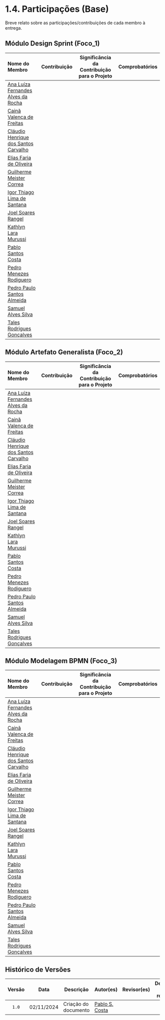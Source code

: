 # 1.4. Participações (Base)

Breve relato sobre as participações/contribuições de cada membro à entrega. 

## Módulo Design Sprint (Foco_1)

<!--
|Nome do Membro | Contribuição | Significância da Contribuição para o Projeto (Excelente/Boa/Regular/Ruim/Nula) | Comprobatórios Claros (com link)

EXEMPLO:
| Fulano  |  1. Participação nas Etapas da Design Sprint elaborando artefatos | Boa | Registro nos Versionamentos do Documento de Design Sprint, conforme (link)

TODOS DEVEM PARTICIPAR, MOSTRANDO SEUS PONTOS DE VISTA E COMO COLABORARAM NESSA ETAPA DA ENTREGA COM COMPROBATÓRIOS.
-->

|Nome do Membro | Contribuição | Significância da Contribuição para o Projeto | Comprobatórios |
| :--- | --- | :---: | --- |
| [Ana Luíza Fernandes Alves da Rocha][AnaGH] |  |  |  |
| [Cainã Valença de Freitas][CainaGH] |  |  |  |
| [Cláudio Henrique dos Santos Carvalho][ClaudioGH] |  |  |  |
| [Elias Faria de Oliveira][EliasGH] |  |  |  |
| [Guilherme Meister Correa][GuilhermeGH] |  |  |  |
| [Igor Thiago Lima de Santana][IgorGH] |  |  |  |
| [Joel Soares Rangel][JoelGH] |  |  |  |
| [Kathlyn Lara Murussi][KathlynGH] |  |  |  |
| [Pablo Santos Costa][PabloGH] |  |  |  |
| [Pedro Menezes Rodiguero][PedroRGH] |  |  |  |
| [Pedro Paulo Santos Almeida][PedroPGH] |  |  |  |
| [Samuel Alves Silva][SamuelGH] |  |  |  |
| [Tales Rodrigues Gonçalves][TalesGH] |  |  |  |

## Módulo Artefato Generalista (Foco_2)

<!--
|Nome do Membro | Contribuição | Significância da Contribuição para o Projeto (Excelente/Boa/Regular/Ruim/Nula) | Comprobatórios Claros (com link)

EXEMPLO:
| Fulano  |  1. Elaboração do Artefato 5W2H | EXCELENTE | Registro nos Versionamentos do Documento do 5W2H, conforme (link) e Commits (links)

TODOS DEVEM PARTICIPAR, MOSTRANDO SEUS PONTOS DE VISTA E COMO COLABORARAM NESSA ETAPA DA ENTREGA COM COMPROBATÓRIOS.
-->

|Nome do Membro | Contribuição | Significância da Contribuição para o Projeto | Comprobatórios |
| :--- | --- | :---: | --- |
| [Ana Luíza Fernandes Alves da Rocha][AnaGH] |  |  |  |
| [Cainã Valença de Freitas][CainaGH] |  |  |  |
| [Cláudio Henrique dos Santos Carvalho][ClaudioGH] |  |  |  |
| [Elias Faria de Oliveira][EliasGH] |  |  |  |
| [Guilherme Meister Correa][GuilhermeGH] |  |  |  |
| [Igor Thiago Lima de Santana][IgorGH] |  |  |  |
| [Joel Soares Rangel][JoelGH] |  |  |  |
| [Kathlyn Lara Murussi][KathlynGH] |  |  |  |
| [Pablo Santos Costa][PabloGH] |  |  |  |
| [Pedro Menezes Rodiguero][PedroRGH] |  |  |  |
| [Pedro Paulo Santos Almeida][PedroPGH] |  |  |  |
| [Samuel Alves Silva][SamuelGH] |  |  |  |
| [Tales Rodrigues Gonçalves][TalesGH] |  |  |  |

## Módulo Modelagem BPMN (Foco_3)

<!-- |Nome do Membro | Contribuição | Significância da Contribuição para o Projeto (Excelente/Boa/Regular/Ruim/Nula) | Comprobatórios Claros (com link)

EXEMPLO:
| Fulano  |  1. Modelagem da atividade ATIVIDADE_X. 2. Participação no subprocesso SUBPROCESSO_Y | Regular | Registro nos Versionamentos do Documento de Modelagem BPMN, conforme (link) e debates nas Issues (links)

TODOS DEVEM PARTICIPAR, MOSTRANDO SEUS PONTOS DE VISTA E COMO COLABORARAM NESSA ETAPA DA ENTREGA COM COMPROBATÓRIOS.
-->

|Nome do Membro | Contribuição | Significância da Contribuição para o Projeto | Comprobatórios |
| :--- | --- | :---: | --- |
| [Ana Luíza Fernandes Alves da Rocha][AnaGH] |  |  |  |
| [Cainã Valença de Freitas][CainaGH] |  |  |  |
| [Cláudio Henrique dos Santos Carvalho][ClaudioGH] |  |  |  |
| [Elias Faria de Oliveira][EliasGH] |  |  |  |
| [Guilherme Meister Correa][GuilhermeGH] |  |  |  |
| [Igor Thiago Lima de Santana][IgorGH] |  |  |  |
| [Joel Soares Rangel][JoelGH] |  |  |  |
| [Kathlyn Lara Murussi][KathlynGH] |  |  |  |
| [Pablo Santos Costa][PabloGH] |  |  |  |
| [Pedro Menezes Rodiguero][PedroRGH] |  |  |  |
| [Pedro Paulo Santos Almeida][PedroPGH] |  |  |  |
| [Samuel Alves Silva][SamuelGH] |  |  |  |
| [Tales Rodrigues Gonçalves][TalesGH] |  |  |  |

## Histórico de Versões

| Versão | Data | Descrição | Autor(es) | Revisor(es) | Detalhes da revisão |
| :----: | :--: | --------- | ----------- | ------ | :---: |
| `1.0`  | 02/11/2024 | Criação do documento | [Pablo S. Costa][PabloGH]  |  |  | 


[AnaGH]: https://github.com/analufernanndess
[CainaGH]: https://github.com/freitasc
[ClaudioGH]: https://github.com/claudiohsc
[EliasGH]: https://github.com/EliasOliver21
[GuilhermeGH]: https://github.com/gmeister18
[IgorGH]: https://github.com/Igor-Thiago
[JoelGH]: https://github.com/JoelSRangel
[KathlynGH]: https://github.com/klmurussi
[PabloGH]: https://github.com/pabloheika
[PedroRGH]: https://github.com/pedro-rodiguero
[PedroPGH]: https://github.com/Pedrin0030
[SamuelGH]: https://github.com/samuelalvess
[TalesGH]: https://github.com/TalesRG

